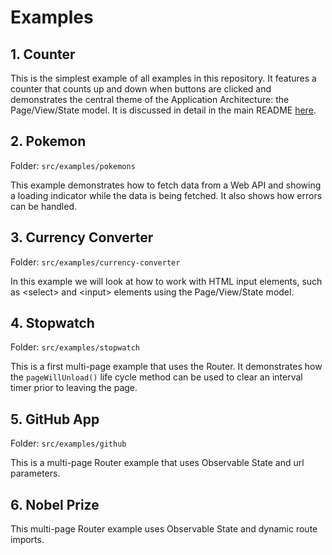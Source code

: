 # Examples

## 1. Counter

This is the simplest example of all examples in this repository. It features a counter that counts up and down when buttons are clicked and demonstrates the central theme of the Application Architecture: the Page/View/State model. It is discussed in detail in the main README [here](../README.md#32-code-example).

## 2. Pokemon

Folder: `src/examples/pokemons`

This example demonstrates how to fetch data from a Web API and showing a loading indicator while the data is being fetched. It also shows how errors can be handled.

## 3. Currency Converter

Folder: `src/examples/currency-converter`

In this example we will look at how to work with HTML input elements, such as \<select> and \<input\> elements using the Page/View/State model.

## 4. Stopwatch

Folder: `src/examples/stopwatch`

This is a first multi-page example that uses the Router. It demonstrates how the `pageWillUnload()` life cycle method can be used to clear an interval timer prior to leaving the page.

## 5. GitHub App

Folder: `src/examples/github`

This is a multi-page Router example that uses Observable State and url parameters.

## 6. Nobel Prize

This multi-page Router example uses Observable State and dynamic route imports.
